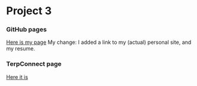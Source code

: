 # Project 3

### GitHub pages
[Here is my page](https://awallish.github.io)
My change: I added a link to my (actual) personal site, and my resume.

### TerpConnect page
[Here it is](https://terpconnect.umd.edu/~directory_id/repo_name/)
